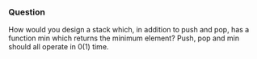 ### Question

How would you design a stack which, in addition to push and pop, has a function min which returns the minimum element? Push, pop and min should all operate in 0(1) time.
